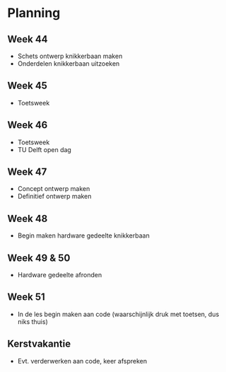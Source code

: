 # Planning
## Week 44
- Schets ontwerp knikkerbaan maken
- Onderdelen knikkerbaan uitzoeken

## Week 45
- Toetsweek

## Week 46
- Toetsweek
- TU Delft open dag

## Week 47
- Concept ontwerp maken
- Definitief ontwerp maken

## Week 48
- Begin maken hardware gedeelte knikkerbaan

## Week 49 & 50
- Hardware gedeelte afronden

## Week 51
- In de les begin maken aan code (waarschijnlijk druk met toetsen, dus niks thuis)

## Kerstvakantie
- Evt. verderwerken aan code, keer afspreken
